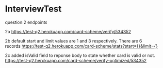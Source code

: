 # InterviewTest

question 2 endpoints
  
  2a   https://test-q2.herokuapp.com/card-scheme/verify/534352
  
        
  2b   default start and limit values are 1 and 3 respectively. There are 6 records
       https://test-q2.herokuapp.com/card-scheme/stats?start={}&limit={}
  
  2c  added isValid field to reponse body to state whether card is valid or not. 
      https://test-q2.herokuapp.com/card-scheme/verify-optimized/534352
